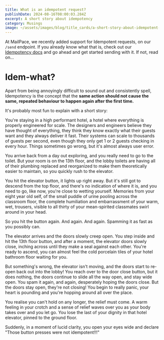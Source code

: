 ```yaml
---
title: What is an idempotent request?
publishDate: 2024-08-16T08:00:03.284Z
excerpt: A short story about idempotency
category: Musings
image: ~/assets/images/blog/title_cards/a-short-story-about-idempotent-requests.png
---
```


At MailPace, we recently added support for Idempotent requests, on our `/send` endpoint. If you already know what that is, check out our [Idempotency docs](https://docs.mailpace.com/guide/idempotency/) and go ahead and get started sending with it. If not, read on...

# Idem-what?

Apart from being annoyingly difficult to sound out and consistently spell, Idempotency is the concept that the **same action should not cause the same, repeated behaviour to happen again after the first time.**

It's probably most fun to explain with a short story:

You're staying in a high performant hotel, a hotel where everything is properly engineered for scale. The designers and engineers believe they have thought of everything, they think they know exactly what their guests want and they always deliver it fast. Their systems can scale to thousands of guests per second, even though they only get 1 or 2 guests checking in every hour. Things sometimes go wrong, but it's almost always user error.

You arrive back from a day out exploring, and you really need to go to the toilet. But your room is on the 13th floor, and the lobby toilets are having all of their plumbing replaced and reorganized to make them theoretically easier to maintain, so you quickly rush to the elevator.

You hit the elevator button, it lights up right away. But it's still got to descend from the top floor, and there's no indication of where it is, and you need to go, like now, you're close to wetting yourself. Memories from your eight year old self, of the small puddle of urine pooling across the classroom floor, the complete humiliation and embarrassment of your warm, wet, trousers, visible to all thirty of your mean-spirited classmates swirl around in your head.

So you hit the button again. And again. And again. Spamming it as fast as you possibly can.

The elevator arrives and the doors slowly creep open. You step inside and hit the 13th floor button, and after a moment, the elevator doors slowly close, inching across until they make a seal against each other. You're ready to ascend, you can almost feel the cold porcelain tiles of your hotel bathroom floor waiting for you.

But something's wrong, the elevator isn't moving, and the doors start to re-open back out into the lobby! You reach over to the door close button, but it does nothing, the doors continue to slide all the way open, and stay wide open. You spam it again, and again, desperately hoping the doors close. But the doors stay open, they're not closing! You begin to really panic, your heart is pounding and you're hopping around all over the place.

You realise you can't hold on any longer, the relief must come. A warm feeling in your crotch and a sense of relief waves over you as your body takes over and you let go. You lose the last of your dignity in that hotel elevator, pinned to the ground floor.

Suddenly, in a moment of lucid clarity, you open your eyes wide and declare "Those button presses were not idempotent!!!"
